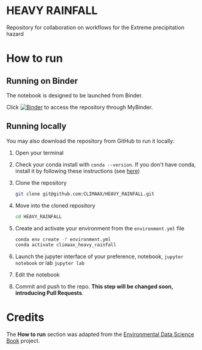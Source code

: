 # HEAVY RAINFALL

Repository for collaboration on workflows for the Extreme precipitation hazard


# How to run

## Running on Binder

The notebook is designed to be launched from Binder.

Click [![Binder](https://mybinder.org/badge_logo.svg)](https://mybinder.org/v2/gh/CLIMAAX/HEAVY_RAINFALL/main) to access the repository through MyBinder.

## Running locally
You may also download the repository from GitHub to run it locally:
1. Open your terminal

2. Check your conda install with `conda --version`. If you don't have conda, install it by following these instructions (see [here](https://docs.conda.io/en/latest/miniconda.html))

3. Clone the repository
    ```bash
    git clone git@github.com:CLIMAAX/HEAVY_RAINFALL.git
    ```

4. Move into the cloned repository
    ```bash
    cd HEAVY_RAINFALL
    ```

5. Create and activate your environment from the `environment.yml` file
    ```bash
    conda env create -f environment.yml
    conda activate climaax_heavy_rainfall
    ```

6. Launch the jupyter interface of your preference, notebook, `jupyter notebook` or lab `jupyter lab`
7. Edit the notebook
8. Commit and push to the repo. **This step will be changed soon, introducing Pull Requests**.

# Credits
The **How to run** section was adapted from the [Environmental Data Science Book](https://edsbook.org/welcome.html) project.
